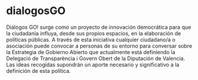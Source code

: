# dialogosGO
Diálogos GO! surge como un proyecto de innovación democrática para que la ciudadanía influya, desde sus propios espacios, en la elaboración de políticas públicas. A través de esta iniciativa cualquier ciudadano/a o asociación puede convocar a personas de su entorno para conversar sobre la Estrategia de Gobierno Abierto que actualmente está definiendo la Delegació de Transparència i Govern Obert de la Diputación de Valencia. Las ideas recogidas supondrán un aporte necesario y significativo a la definición de esta política.